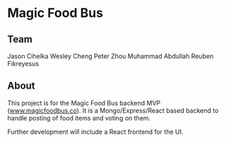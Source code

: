 # Magic Food Bus

## Team
Jason Cihelka
Wesley Cheng
Peter Zhou
Muhammad Abdullah
Reuben Fikreyesus

## About
This project is for the Magic Food Bus backend MVP (www.magicfoodbus.co). It is a Mongo/Express/React based backend to handle posting of food items and voting on them. 

Further development will include a React frontend for the UI.